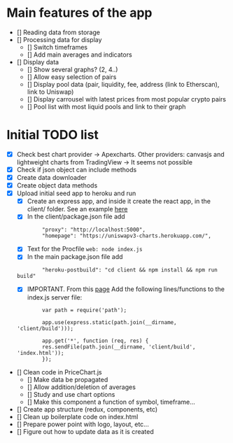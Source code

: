 # Main features of the app
- [] Reading data from storage
- [] Processing data for display
    - [] Switch timeframes
    - [] Add main averages and indicators
- [] Display data
    - [] Show several graphs? (2, 4..)
    - [] Allow easy selection of pairs
    - [] Display pool data (pair, liquidity, fee, address (link to Etherscan), link to Uniswap)
    - [] Display carrousel with latest prices from most popular crypto pairs
    - [] Pool list with most liquid pools and link to their graph


# Initial TODO list
- [X] Check best chart provider &rarr; Apexcharts. Other providers: canvasjs and lightweight charts from TradingView &rarr; It seems not possible
- [X] Check if json object can include methods
- [X] Create data downloader
- [X] Create object data methods
- [X] Upload initial seed app to heroku and run
    - [X] Create an express app, and inside it create the react app, in the client/ folder. See an example [here](https://daveceddia.com/deploy-react-express-app-heroku/)
    - [X] In the client/package.json file add 
    ```
            "proxy": "http://localhost:5000",
            "homepage": "https://uniswapv3-charts.herokuapp.com/",
    ```
    - [X] Text for the Procfile ```web: node index.js```
    - [X] In the main package.json file add 
    ```
            "heroku-postbuild": "cd client && npm install && npm run build"
    ```
    - [X] IMPORTANT. From this [page](https://create-react-app.dev/docs/deployment/ "Deployment on React app docs") Add the following lines/functions to the index.js server file:
    ```
            var path = require('path');

            app.use(express.static(path.join(__dirname, 'client/build')));

            app.get('*', function (req, res) {
            res.sendFile(path.join(__dirname, 'client/build', 'index.html'));
            });
    ```
- [] Clean code in PriceChart.js
    - [] Make data be propagated
    - [] Allow addition/deletion of averages
    - [] Study and use chart options
    - [] Make this component a function of symbol, timeframe...
- [] Create app structure (redux, components, etc)
- [] Clean up boilerplate code on index.html
- [] Prepare power point with logo, layout, etc...
- [] Figure out how to update data as it is created
